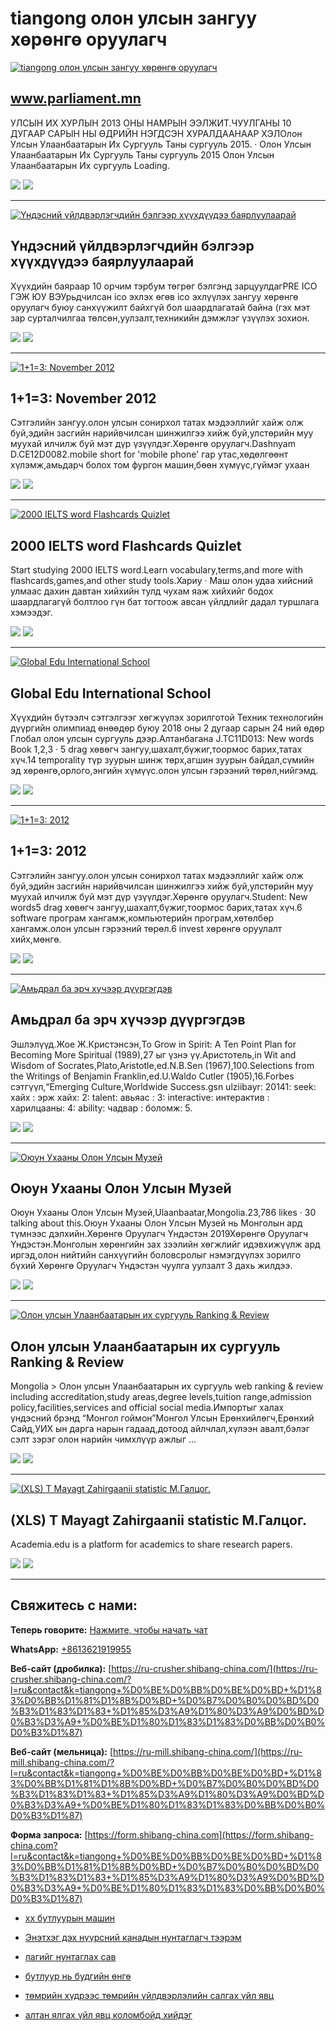 # tiangong олон улсын зангуу хөрөнгө оруулагч

<a href="https://swt.shibang-china.com/?l=ru&img&k=tiangong+%D0%BE%D0%BB%D0%BE%D0%BD+%D1%83%D0%BB%D1%81%D1%8B%D0%BD+%D0%B7%D0%B0%D0%BD%D0%B3%D1%83%D1%83+%D1%85%D3%A9%D1%80%D3%A9%D0%BD%D0%B3%D3%A9+%D0%BE%D1%80%D1%83%D1%83%D0%BB%D0%B0%D0%B3%D1%87" target="_blank">![tiangong олон улсын зангуу хөрөнгө оруулагч](http://static.shibang-china.com/all-800x300/605.jpg)</a>

## www.parliament.mn
УЛСЫН ИХ ХУРЛЫН 2013 ОНЫ НАМРЫН ЭЭЛЖИТ.ЧУУЛГАНЫ 10 ДУГААР САРЫН НЫ ӨДРИЙН НЭГДСЭН ХУРАЛДААНААР ХЭЛОлон Улсын Улаанбаатарын Их Сургууль Таны сургууль 2015.&nbsp;&#0183;&#32;Олон Улсын Улаанбаатарын Их Сургууль Таны сургууль 2015 Олон Улсын Улаанбаатарын Их сургууль Loading.


<a href="https://whatsapp.shibangsoft.com/WhatsApp.php" target="_blank" title="WhatsApp">![](http://static.shibang-china.com/icon/whatsapp.png)</a> <a href="https://swt.shibang-china.com/?l=ru&icon&k=tiangong+%D0%BE%D0%BB%D0%BE%D0%BD+%D1%83%D0%BB%D1%81%D1%8B%D0%BD+%D0%B7%D0%B0%D0%BD%D0%B3%D1%83%D1%83+%D1%85%D3%A9%D1%80%D3%A9%D0%BD%D0%B3%D3%A9+%D0%BE%D1%80%D1%83%D1%83%D0%BB%D0%B0%D0%B3%D1%87" target="_blank">![](http://static.shibang-china.com/icon/chat-ru.png)</a>

---

<a href="https://swt.shibang-china.com/?l=ru&img&k=tiangong+%D0%BE%D0%BB%D0%BE%D0%BD+%D1%83%D0%BB%D1%81%D1%8B%D0%BD+%D0%B7%D0%B0%D0%BD%D0%B3%D1%83%D1%83+%D1%85%D3%A9%D1%80%D3%A9%D0%BD%D0%B3%D3%A9+%D0%BE%D1%80%D1%83%D1%83%D0%BB%D0%B0%D0%B3%D1%87" target="_blank">![Үндэсний үйлдвэрлэгчдийн бэлгээр хүүхдүүдээ баярлуулаарай](http://static.shibang-china.com/all-800x300/1150.jpg)</a>

## Үндэсний үйлдвэрлэгчдийн бэлгээр хүүхдүүдээ баярлуулаарай
Хүүхдийн баяраар 10 орчим тэрбум төгрөг бэлгэнд зарцуулдагPRE ICO ГЭЖ ЮУ ВЭУрьдчилсан ico эхлэх өгөв ico эхлүүлэх зангуу хөрөнгө оруулагч буюу санхүүжилт байхгүй бол шаардлагатай байна (гэх мэт зар сурталчилгаа төлсөн,уулзалт,техникийн дэмжлэг үзүүлэх зохион.


<a href="https://whatsapp.shibangsoft.com/WhatsApp.php" target="_blank" title="WhatsApp">![](http://static.shibang-china.com/icon/whatsapp.png)</a> <a href="https://swt.shibang-china.com/?l=ru&icon&k=tiangong+%D0%BE%D0%BB%D0%BE%D0%BD+%D1%83%D0%BB%D1%81%D1%8B%D0%BD+%D0%B7%D0%B0%D0%BD%D0%B3%D1%83%D1%83+%D1%85%D3%A9%D1%80%D3%A9%D0%BD%D0%B3%D3%A9+%D0%BE%D1%80%D1%83%D1%83%D0%BB%D0%B0%D0%B3%D1%87" target="_blank">![](http://static.shibang-china.com/icon/chat-ru.png)</a>

---

<a href="https://swt.shibang-china.com/?l=ru&img&k=tiangong+%D0%BE%D0%BB%D0%BE%D0%BD+%D1%83%D0%BB%D1%81%D1%8B%D0%BD+%D0%B7%D0%B0%D0%BD%D0%B3%D1%83%D1%83+%D1%85%D3%A9%D1%80%D3%A9%D0%BD%D0%B3%D3%A9+%D0%BE%D1%80%D1%83%D1%83%D0%BB%D0%B0%D0%B3%D1%87" target="_blank">![1+1=3: November 2012](http://static.shibang-china.com/all-800x300/1161.jpg)</a>

## 1+1=3: November 2012
Сэтгэлийн зангуу.олон улсын сонирхол татах мэдээллийг хайж олж буй,эдийн засгийн нарийвчилсан шинжилгээ хийж буй,улстөрийн муу муухай илчилж буй мэт дүр үзүүлдэг.Хөрөнгө оруулагч.Dashnyam D.CE12D0082.mobile short for 'mobile phone' гар утас,хөдөлгөөнт хүлэмж,амьдарч болох том фургон машин,бөөн хүмүүс,гүймэг ухаан


<a href="https://whatsapp.shibangsoft.com/WhatsApp.php" target="_blank" title="WhatsApp">![](http://static.shibang-china.com/icon/whatsapp.png)</a> <a href="https://swt.shibang-china.com/?l=ru&icon&k=tiangong+%D0%BE%D0%BB%D0%BE%D0%BD+%D1%83%D0%BB%D1%81%D1%8B%D0%BD+%D0%B7%D0%B0%D0%BD%D0%B3%D1%83%D1%83+%D1%85%D3%A9%D1%80%D3%A9%D0%BD%D0%B3%D3%A9+%D0%BE%D1%80%D1%83%D1%83%D0%BB%D0%B0%D0%B3%D1%87" target="_blank">![](http://static.shibang-china.com/icon/chat-ru.png)</a>

---

<a href="https://swt.shibang-china.com/?l=ru&img&k=tiangong+%D0%BE%D0%BB%D0%BE%D0%BD+%D1%83%D0%BB%D1%81%D1%8B%D0%BD+%D0%B7%D0%B0%D0%BD%D0%B3%D1%83%D1%83+%D1%85%D3%A9%D1%80%D3%A9%D0%BD%D0%B3%D3%A9+%D0%BE%D1%80%D1%83%D1%83%D0%BB%D0%B0%D0%B3%D1%87" target="_blank">![2000 IELTS word Flashcards Quizlet](http://static.shibang-china.com/all-800x300/738.jpg)</a>

## 2000 IELTS word Flashcards Quizlet
Start studying 2000 IELTS word.Learn vocabulary,terms,and more with flashcards,games,and other study tools.Хариу&nbsp;&#0183;&#32;Маш олон удаа хийсний улмаас дахин давтан хийхийн тулд чухам яаж хийхийг бодох шаардлагагүй болтлоо гүн бат тогтоож авсан үйлдлийг дадал туршлага хэмээдэг.


<a href="https://whatsapp.shibangsoft.com/WhatsApp.php" target="_blank" title="WhatsApp">![](http://static.shibang-china.com/icon/whatsapp.png)</a> <a href="https://swt.shibang-china.com/?l=ru&icon&k=tiangong+%D0%BE%D0%BB%D0%BE%D0%BD+%D1%83%D0%BB%D1%81%D1%8B%D0%BD+%D0%B7%D0%B0%D0%BD%D0%B3%D1%83%D1%83+%D1%85%D3%A9%D1%80%D3%A9%D0%BD%D0%B3%D3%A9+%D0%BE%D1%80%D1%83%D1%83%D0%BB%D0%B0%D0%B3%D1%87" target="_blank">![](http://static.shibang-china.com/icon/chat-ru.png)</a>

---

<a href="https://swt.shibang-china.com/?l=ru&img&k=tiangong+%D0%BE%D0%BB%D0%BE%D0%BD+%D1%83%D0%BB%D1%81%D1%8B%D0%BD+%D0%B7%D0%B0%D0%BD%D0%B3%D1%83%D1%83+%D1%85%D3%A9%D1%80%D3%A9%D0%BD%D0%B3%D3%A9+%D0%BE%D1%80%D1%83%D1%83%D0%BB%D0%B0%D0%B3%D1%87" target="_blank">![Global Edu International School](http://static.shibang-china.com/all-800x300/1041.jpg)</a>

## Global Edu International School
Хүүхдийн бүтээлч сэтгэлгээг хөгжүүлэх зорилготой Техник технологийн дүүргийн олимпиад өнөөдөр буюу 2018 оны 2 дугаар сарын 24 ний өдөр Глобал олон улсын сургууль дээр.Алтанбагана J.TC11D013: New words Book 1,2,3&nbsp;&#0183;&#32;5 drag хөвөгч зангуу,шахалт,бүжиг,тоормос барих,татах хүч.14 temporality түр зуурын шинж төрх,агшин зуурын байдал,сүмийн эд хөрөнгө,орлого,энгийн хүмүүс.олон улсын гэрээний төрөл,нийгэмд.


<a href="https://whatsapp.shibangsoft.com/WhatsApp.php" target="_blank" title="WhatsApp">![](http://static.shibang-china.com/icon/whatsapp.png)</a> <a href="https://swt.shibang-china.com/?l=ru&icon&k=tiangong+%D0%BE%D0%BB%D0%BE%D0%BD+%D1%83%D0%BB%D1%81%D1%8B%D0%BD+%D0%B7%D0%B0%D0%BD%D0%B3%D1%83%D1%83+%D1%85%D3%A9%D1%80%D3%A9%D0%BD%D0%B3%D3%A9+%D0%BE%D1%80%D1%83%D1%83%D0%BB%D0%B0%D0%B3%D1%87" target="_blank">![](http://static.shibang-china.com/icon/chat-ru.png)</a>

---

<a href="https://swt.shibang-china.com/?l=ru&img&k=tiangong+%D0%BE%D0%BB%D0%BE%D0%BD+%D1%83%D0%BB%D1%81%D1%8B%D0%BD+%D0%B7%D0%B0%D0%BD%D0%B3%D1%83%D1%83+%D1%85%D3%A9%D1%80%D3%A9%D0%BD%D0%B3%D3%A9+%D0%BE%D1%80%D1%83%D1%83%D0%BB%D0%B0%D0%B3%D1%87" target="_blank">![1+1=3: 2012](http://static.shibang-china.com/all-800x300/828.jpg)</a>

## 1+1=3: 2012
Сэтгэлийн зангуу.олон улсын сонирхол татах мэдээллийг хайж олж буй,эдийн засгийн нарийвчилсан шинжилгээ хийж буй,улстөрийн муу муухай илчилж буй мэт дүр үзүүлдэг.Хөрөнгө оруулагч.Student: New words5 drag хөвөгч зангуу,шахалт,бүжиг,тоормос барих,татах хүч.6 software програм хангамж,компьютерийн програм,хөтөлбөр хангамж.олон улсын гэрээний төрөл.6 invest хөрөнгө оруулалт хийх,мөнгө.


<a href="https://whatsapp.shibangsoft.com/WhatsApp.php" target="_blank" title="WhatsApp">![](http://static.shibang-china.com/icon/whatsapp.png)</a> <a href="https://swt.shibang-china.com/?l=ru&icon&k=tiangong+%D0%BE%D0%BB%D0%BE%D0%BD+%D1%83%D0%BB%D1%81%D1%8B%D0%BD+%D0%B7%D0%B0%D0%BD%D0%B3%D1%83%D1%83+%D1%85%D3%A9%D1%80%D3%A9%D0%BD%D0%B3%D3%A9+%D0%BE%D1%80%D1%83%D1%83%D0%BB%D0%B0%D0%B3%D1%87" target="_blank">![](http://static.shibang-china.com/icon/chat-ru.png)</a>

---

<a href="https://swt.shibang-china.com/?l=ru&img&k=tiangong+%D0%BE%D0%BB%D0%BE%D0%BD+%D1%83%D0%BB%D1%81%D1%8B%D0%BD+%D0%B7%D0%B0%D0%BD%D0%B3%D1%83%D1%83+%D1%85%D3%A9%D1%80%D3%A9%D0%BD%D0%B3%D3%A9+%D0%BE%D1%80%D1%83%D1%83%D0%BB%D0%B0%D0%B3%D1%87" target="_blank">![Амьдрал ба эрч хүчээр дүүргэгдэв](http://static.shibang-china.com/all-800x300/575.jpg)</a>

## Амьдрал ба эрч хүчээр дүүргэгдэв
Эшлэлүүд.Жое Ж.Кристэнсэн,To Grow in Spirit: A Ten Point Plan for Becoming More Spiritual (1989),27 ыг үзнэ үү.Аристотель,in Wit and Wisdom of Socrates,Plato,Aristotle,ed.N.B.Sen (1967),100.Selections from the Writings of Benjamin Franklin,ed.U.Waldo Cutler (1905),16.Forbes сэтгүүл,“Emerging Culture,Worldwide Success.gsn ulziibayr: 20141: seek: хайх : эрж хайх: 2: talent: авьяас : 3: interactive: интерактив : харилцааны: 4: ability: чадвар : боломж: 5.


<a href="https://whatsapp.shibangsoft.com/WhatsApp.php" target="_blank" title="WhatsApp">![](http://static.shibang-china.com/icon/whatsapp.png)</a> <a href="https://swt.shibang-china.com/?l=ru&icon&k=tiangong+%D0%BE%D0%BB%D0%BE%D0%BD+%D1%83%D0%BB%D1%81%D1%8B%D0%BD+%D0%B7%D0%B0%D0%BD%D0%B3%D1%83%D1%83+%D1%85%D3%A9%D1%80%D3%A9%D0%BD%D0%B3%D3%A9+%D0%BE%D1%80%D1%83%D1%83%D0%BB%D0%B0%D0%B3%D1%87" target="_blank">![](http://static.shibang-china.com/icon/chat-ru.png)</a>

---

<a href="https://swt.shibang-china.com/?l=ru&img&k=tiangong+%D0%BE%D0%BB%D0%BE%D0%BD+%D1%83%D0%BB%D1%81%D1%8B%D0%BD+%D0%B7%D0%B0%D0%BD%D0%B3%D1%83%D1%83+%D1%85%D3%A9%D1%80%D3%A9%D0%BD%D0%B3%D3%A9+%D0%BE%D1%80%D1%83%D1%83%D0%BB%D0%B0%D0%B3%D1%87" target="_blank">![Оюун Ухааны Олон Улсын Музей](http://static.shibang-china.com/all-800x300/53.jpg)</a>

## Оюун Ухааны Олон Улсын Музей
Оюун Ухааны Олон Улсын Музей,Ulaanbaatar,Mongolia.23,786 likes &#183; 30 talking about this.Оюун Ухааны Олон Улсын Музей нь Монголын ард түмнээс дэлхийн.Хөрөнгө Оруулагч Үндэстэн 2019Хөрөнгө Оруулагч Үндэстэн.Монголын хөрөнгийн зах зээлийн хөгжлийг идэвхижүүлж ард иргэд,олон нийтийн санхүүгийн боловсролыг нэмэгдүүлэх зорилго бүхий Хөрөнгө Оруулагч Үндэстэн чуулга уулзалт 3 дахь жилдээ.


<a href="https://whatsapp.shibangsoft.com/WhatsApp.php" target="_blank" title="WhatsApp">![](http://static.shibang-china.com/icon/whatsapp.png)</a> <a href="https://swt.shibang-china.com/?l=ru&icon&k=tiangong+%D0%BE%D0%BB%D0%BE%D0%BD+%D1%83%D0%BB%D1%81%D1%8B%D0%BD+%D0%B7%D0%B0%D0%BD%D0%B3%D1%83%D1%83+%D1%85%D3%A9%D1%80%D3%A9%D0%BD%D0%B3%D3%A9+%D0%BE%D1%80%D1%83%D1%83%D0%BB%D0%B0%D0%B3%D1%87" target="_blank">![](http://static.shibang-china.com/icon/chat-ru.png)</a>

---

<a href="https://swt.shibang-china.com/?l=ru&img&k=tiangong+%D0%BE%D0%BB%D0%BE%D0%BD+%D1%83%D0%BB%D1%81%D1%8B%D0%BD+%D0%B7%D0%B0%D0%BD%D0%B3%D1%83%D1%83+%D1%85%D3%A9%D1%80%D3%A9%D0%BD%D0%B3%D3%A9+%D0%BE%D1%80%D1%83%D1%83%D0%BB%D0%B0%D0%B3%D1%87" target="_blank">![Олон улсын Улаанбаатарын их сургууль Ranking &amp; Review](http://static.shibang-china.com/all-800x300/698.jpg)</a>

## Олон улсын Улаанбаатарын их сургууль Ranking &amp; Review
Mongolia &gt; Олон улсын Улаанбаатарын их сургууль web ranking &amp; review including accreditation,study areas,degree levels,tuition range,admission policy,facilities,services and official social media.Импортыг халах үндэсний брэнд “Монгол гоймон”Монгол Улсын Ерөнхийлөгч,Ерөнхий Сайд,УИХ ын дарга нарын гадаад,дотоод айлчлал,хүлээн авалт,бэлэг сэлт зэрэг олон нарийн чимхлүүр ажлыг …


<a href="https://whatsapp.shibangsoft.com/WhatsApp.php" target="_blank" title="WhatsApp">![](http://static.shibang-china.com/icon/whatsapp.png)</a> <a href="https://swt.shibang-china.com/?l=ru&icon&k=tiangong+%D0%BE%D0%BB%D0%BE%D0%BD+%D1%83%D0%BB%D1%81%D1%8B%D0%BD+%D0%B7%D0%B0%D0%BD%D0%B3%D1%83%D1%83+%D1%85%D3%A9%D1%80%D3%A9%D0%BD%D0%B3%D3%A9+%D0%BE%D1%80%D1%83%D1%83%D0%BB%D0%B0%D0%B3%D1%87" target="_blank">![](http://static.shibang-china.com/icon/chat-ru.png)</a>

---

<a href="https://swt.shibang-china.com/?l=ru&img&k=tiangong+%D0%BE%D0%BB%D0%BE%D0%BD+%D1%83%D0%BB%D1%81%D1%8B%D0%BD+%D0%B7%D0%B0%D0%BD%D0%B3%D1%83%D1%83+%D1%85%D3%A9%D1%80%D3%A9%D0%BD%D0%B3%D3%A9+%D0%BE%D1%80%D1%83%D1%83%D0%BB%D0%B0%D0%B3%D1%87" target="_blank">![(XLS) T Mayagt Zahirgaanii statistic М.Галцог.](http://static.shibang-china.com/all-800x300/1351.jpg)</a>

## (XLS) T Mayagt Zahirgaanii statistic М.Галцог.
Academia.edu is a platform for academics to share research papers.

<a href="https://whatsapp.shibangsoft.com/WhatsApp.php" target="_blank" title="WhatsApp">![](http://static.shibang-china.com/icon/whatsapp.png)</a> <a href="https://swt.shibang-china.com/?l=ru&icon&k=tiangong+%D0%BE%D0%BB%D0%BE%D0%BD+%D1%83%D0%BB%D1%81%D1%8B%D0%BD+%D0%B7%D0%B0%D0%BD%D0%B3%D1%83%D1%83+%D1%85%D3%A9%D1%80%D3%A9%D0%BD%D0%B3%D3%A9+%D0%BE%D1%80%D1%83%D1%83%D0%BB%D0%B0%D0%B3%D1%87" target="_blank">![](http://static.shibang-china.com/icon/chat-ru.png)</a>

---
## Свяжитесь с нами:

**Теперь говорите:** [Нажмите, чтобы начать чат](https://swt.shibang-china.com?l=ru&contact&k=tiangong+%D0%BE%D0%BB%D0%BE%D0%BD+%D1%83%D0%BB%D1%81%D1%8B%D0%BD+%D0%B7%D0%B0%D0%BD%D0%B3%D1%83%D1%83+%D1%85%D3%A9%D1%80%D3%A9%D0%BD%D0%B3%D3%A9+%D0%BE%D1%80%D1%83%D1%83%D0%BB%D0%B0%D0%B3%D1%87)

**WhatsApp:**  [+8613621919955](https://whatsapp.shibangsoft.com/WhatsApp.php)

**Веб-сайт (дробилка):** [https://ru-crusher.shibang-china.com/](https://ru-crusher.shibang-china.com/?l=ru&contact&k=tiangong+%D0%BE%D0%BB%D0%BE%D0%BD+%D1%83%D0%BB%D1%81%D1%8B%D0%BD+%D0%B7%D0%B0%D0%BD%D0%B3%D1%83%D1%83+%D1%85%D3%A9%D1%80%D3%A9%D0%BD%D0%B3%D3%A9+%D0%BE%D1%80%D1%83%D1%83%D0%BB%D0%B0%D0%B3%D1%87)

**Веб-сайт (мельница):** [https://ru-mill.shibang-china.com/](https://ru-mill.shibang-china.com/?l=ru&contact&k=tiangong+%D0%BE%D0%BB%D0%BE%D0%BD+%D1%83%D0%BB%D1%81%D1%8B%D0%BD+%D0%B7%D0%B0%D0%BD%D0%B3%D1%83%D1%83+%D1%85%D3%A9%D1%80%D3%A9%D0%BD%D0%B3%D3%A9+%D0%BE%D1%80%D1%83%D1%83%D0%BB%D0%B0%D0%B3%D1%87)

**Форма запроса:** [https://form.shibang-china.com](https://form.shibang-china.com?l=ru&contact&k=tiangong+%D0%BE%D0%BB%D0%BE%D0%BD+%D1%83%D0%BB%D1%81%D1%8B%D0%BD+%D0%B7%D0%B0%D0%BD%D0%B3%D1%83%D1%83+%D1%85%D3%A9%D1%80%D3%A9%D0%BD%D0%B3%D3%A9+%D0%BE%D1%80%D1%83%D1%83%D0%BB%D0%B0%D0%B3%D1%87)

* [хх бутлуурын машин](../127/%D1%85%D1%85%20%D0%B1%D1%83%D1%82%D0%BB%D1%83%D1%83%D1%80%D1%8B%D0%BD%20%D0%BC%D0%B0%D1%88%D0%B8%D0%BD.md)

* [Энэтхэг дэх нүүрсний канадын нунтаглагч тээрэм](../127/%D0%AD%D0%BD%D1%8D%D1%82%D1%85%D1%8D%D0%B3%20%D0%B4%D1%8D%D1%85%20%D0%BD%D2%AF%D2%AF%D1%80%D1%81%D0%BD%D0%B8%D0%B9%20%D0%BA%D0%B0%D0%BD%D0%B0%D0%B4%D1%8B%D0%BD%20%D0%BD%D1%83%D0%BD%D1%82%D0%B0%D0%B3%D0%BB%D0%B0%D0%B3%D1%87%20%D1%82%D1%8D%D1%8D%D1%80%D1%8D%D0%BC.md)

* [лагийг нунтаглах сав](../126/%D0%BB%D0%B0%D0%B3%D0%B8%D0%B9%D0%B3%20%D0%BD%D1%83%D0%BD%D1%82%D0%B0%D0%B3%D0%BB%D0%B0%D1%85%20%D1%81%D0%B0%D0%B2.md)

* [бутлуур нь будгийн өнгө](../127/%D0%B1%D1%83%D1%82%D0%BB%D1%83%D1%83%D1%80%20%D0%BD%D1%8C%20%D0%B1%D1%83%D0%B4%D0%B3%D0%B8%D0%B9%D0%BD%20%D3%A9%D0%BD%D0%B3%D3%A9.md)

* [төмрийн хүдрээс төмрийн үйлдвэрлэлийн салгах үйл явц](../127/%D1%82%D3%A9%D0%BC%D1%80%D0%B8%D0%B9%D0%BD%20%D1%85%D2%AF%D0%B4%D1%80%D1%8D%D1%8D%D1%81%20%D1%82%D3%A9%D0%BC%D1%80%D0%B8%D0%B9%D0%BD%20%D2%AF%D0%B9%D0%BB%D0%B4%D0%B2%D1%8D%D1%80%D0%BB%D1%8D%D0%BB%D0%B8%D0%B9%D0%BD%20%D1%81%D0%B0%D0%BB%D0%B3%D0%B0%D1%85%20%D2%AF%D0%B9%D0%BB%20%D1%8F%D0%B2%D1%86.md)

* [алтан ялгах үйл явц коломбойд хийдэг](../128/%D0%B0%D0%BB%D1%82%D0%B0%D0%BD%20%D1%8F%D0%BB%D0%B3%D0%B0%D1%85%20%D2%AF%D0%B9%D0%BB%20%D1%8F%D0%B2%D1%86%20%D0%BA%D0%BE%D0%BB%D0%BE%D0%BC%D0%B1%D0%BE%D0%B9%D0%B4%20%D1%85%D0%B8%D0%B9%D0%B4%D1%8D%D0%B3.md)